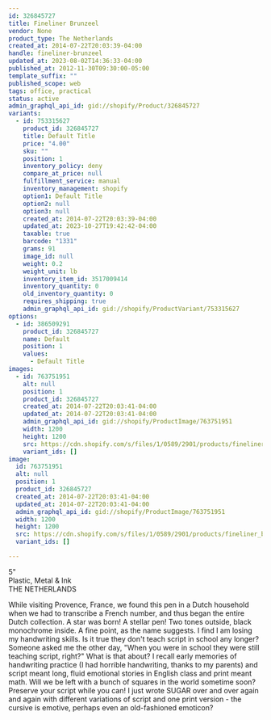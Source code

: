 ```yaml
---
id: 326845727
title: Fineliner Brunzeel
vendor: None
product_type: The Netherlands
created_at: 2014-07-22T20:03:39-04:00
handle: fineliner-brunzeel
updated_at: 2023-08-02T14:36:33-04:00
published_at: 2012-11-30T09:30:00-05:00
template_suffix: ""
published_scope: web
tags: office, practical
status: active
admin_graphql_api_id: gid://shopify/Product/326845727
variants:
  - id: 753315627
    product_id: 326845727
    title: Default Title
    price: "4.00"
    sku: ""
    position: 1
    inventory_policy: deny
    compare_at_price: null
    fulfillment_service: manual
    inventory_management: shopify
    option1: Default Title
    option2: null
    option3: null
    created_at: 2014-07-22T20:03:39-04:00
    updated_at: 2023-10-27T19:42:42-04:00
    taxable: true
    barcode: "1331"
    grams: 91
    image_id: null
    weight: 0.2
    weight_unit: lb
    inventory_item_id: 3517009414
    inventory_quantity: 0
    old_inventory_quantity: 0
    requires_shipping: true
    admin_graphql_api_id: gid://shopify/ProductVariant/753315627
options:
  - id: 386509291
    product_id: 326845727
    name: Default
    position: 1
    values:
      - Default Title
images:
  - id: 763751951
    alt: null
    position: 1
    product_id: 326845727
    created_at: 2014-07-22T20:03:41-04:00
    updated_at: 2014-07-22T20:03:41-04:00
    admin_graphql_api_id: gid://shopify/ProductImage/763751951
    width: 1200
    height: 1200
    src: https://cdn.shopify.com/s/files/1/0589/2901/products/fineliner_brunzeel.jpeg?v=1406073821
    variant_ids: []
image:
  id: 763751951
  alt: null
  position: 1
  product_id: 326845727
  created_at: 2014-07-22T20:03:41-04:00
  updated_at: 2014-07-22T20:03:41-04:00
  admin_graphql_api_id: gid://shopify/ProductImage/763751951
  width: 1200
  height: 1200
  src: https://cdn.shopify.com/s/files/1/0589/2901/products/fineliner_brunzeel.jpeg?v=1406073821
  variant_ids: []

---
```


5"  
Plastic, Metal & Ink  
THE NETHERLANDS

While visiting Provence, France, we found this pen in a Dutch household when we had to transcribe a French number, and thus began the entire Dutch collection. A star was born! A stellar pen! Two tones outside, black monochrome inside. A fine point, as the name suggests. I find I am losing my handwriting skills. Is it true they don't teach script in school any longer? Someone asked me the other day, "When you were in school they were still teaching script, right?" What is that about? I recall early memories of handwriting practice (I had horrible handwriting, thanks to my parents) and script meant long, fluid emotional stories in English class and print meant math. Will we be left with a bunch of squares in the world sometime soon? Preserve your script while you can! I just wrote SUGAR over and over again and again with different variations of script and one print version - the cursive is emotive, perhaps even an old-fashioned emoticon?